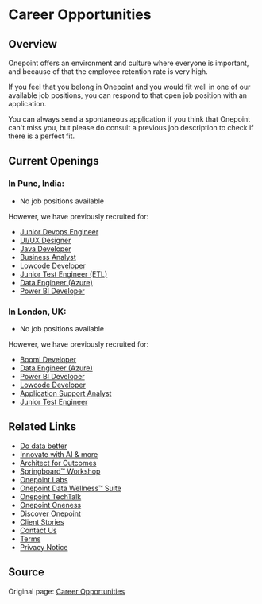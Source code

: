 # Career Opportunities

## Overview

Onepoint offers an environment and culture where everyone is important, and because of that the employee retention rate is very high.

If you feel that you belong in Onepoint and you would fit well in one of our available job positions, you can respond to that open job position with an application.

You can always send a spontaneous application if you think that Onepoint can't miss you, but please do consult a previous job description to check if there is a perfect fit.

## Current Openings

### In Pune, India:

- No job positions available

However, we have previously recruited for:

- [Junior Devops Engineer](https://www.onepointltd.com/wp-content/uploads/2021/02/Not_active_-_Junior_Devops_Engineer.pdf)
- [UI/UX Designer](https://www.onepointltd.com/wp-content/uploads/2021/02/JD2021-02_IN.001-UI-UX-Designer.pdf)
- [Java Developer](https://www.onepointltd.com/wp-content/uploads/2021/02/JD2021-02_IN.003-Java-Developer.pdf)
- [Business Analyst](https://www.onepointltd.com/wp-content/uploads/2022/02/JD2022-02_IN.004-Business-Analyst1.pdf)
- [Lowcode Developer](https://www.onepointltd.com/wp-content/uploads/2022/10/PUNE_JD2022-10_IN.004-Lowcode-Developer.pdf)
- [Junior Test Engineer (ETL)](https://www.onepointltd.com/wp-content/uploads/2022/10/PUNE_JD2022-10_IN.006-Junior-Test-Engineer.pptx.pdf)
- [Data Engineer (Azure)](https://www.onepointltd.com/wp-content/uploads/2022/10/PUNE_JD2022-10_IN.001-Data-Engineer-Azure.pptx.pdf)
- [Power BI Developer](https://www.onepointltd.com/wp-content/uploads/2022/10/PUNE_JD2022-10_IN.003-Power-BI.pdf)

### In London, UK:

- No job positions available

However, we have previously recruited for:

- [Boomi Developer](https://www.onepointltd.com/wp-content/uploads/2022/10/UK_JD2022-10_UK.002-Boomi-Developer.pdf)
- [Data Engineer (Azure)](https://www.onepointltd.com/wp-content/uploads/2022/10/UK_JD2022-10_UK.001-Data-Engineer-Azure.pdf)
- [Power BI Developer](https://www.onepointltd.com/wp-content/uploads/2022/10/UK_JD2022-10_UK.003-PowerBI.pdf)
- [Lowcode Developer](https://www.onepointltd.com/wp-content/uploads/2022/10/UK_JD2022-10_UK.004-Lowcode-Developer.pptx.pdf)
- [Application Support Analyst](https://www.onepointltd.com/wp-content/uploads/2022/10/UK_JD2022-10_UK.005-App-Support-Analyst.pdf)
- [Junior Test Engineer](https://www.onepointltd.com/wp-content/uploads/2022/10/UK_JD2022-10_UK.006-Junior-Test-Engineer.pdf)

## Related Links

- [Do data better](https://www.onepointltd.com/do-data-better)
- [Innovate with AI & more](https://www.onepointltd.com/innovate-with-ai)
- [Architect for Outcomes](https://www.onepointltd.com/architect-for-outcomes/)
- [Springboard™ Workshop](https://www.onepointltd.com/onepoint-springboard/)
- [Onepoint Labs](https://www.onepointltd.com/onepoint-labs/)
- [Onepoint Data Wellness™ Suite](https://www.onepointltd.com/data-wellness/)
- [Onepoint TechTalk](https://www.onepointltd.com/techtalk)
- [Onepoint Oneness](https://www.onepointltd.com/oneness/)
- [Discover Onepoint](https://www.onepointltd.com/discover-onepoint/)
- [Client Stories](https://www.onepointltd.com/client-stories/)
- [Contact Us](https://www.onepointltd.com/contact-us/)
- [Terms](https://www.onepointltd.com/policies/)
- [Privacy Notice](https://www.onepointltd.com/policies/privacy-policy/)

## Source

Original page: [Career Opportunities](https://www.onepointltd.com/career-opportunities)
